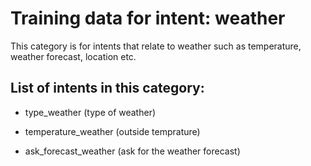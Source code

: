 # Training data for intent: weather

This category is for intents that relate to weather such as temperature, weather forecast, location etc.

## List of intents in this category:

* type_weather (type of weather)

* temperature_weather (outside temprature)

* ask_forecast_weather (ask for the weather forecast) 

 
